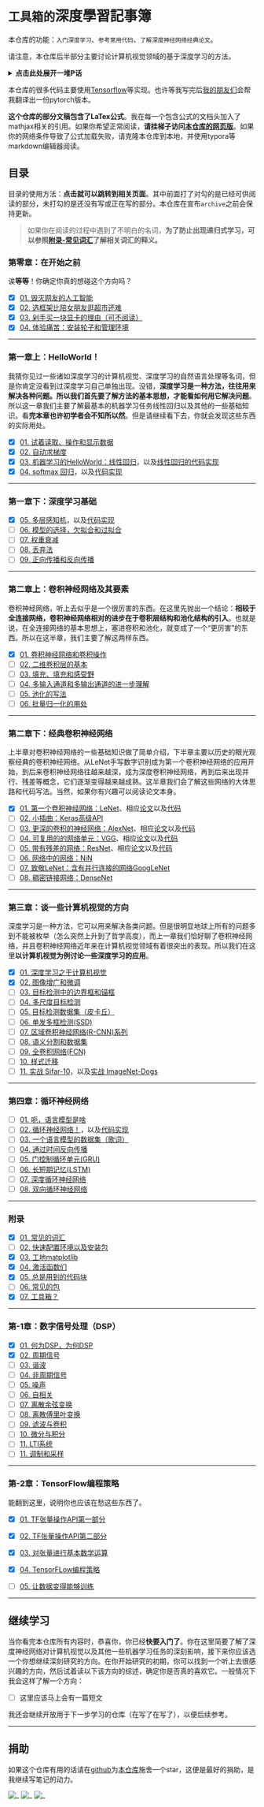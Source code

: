# `工具箱的`深度學習記事簿

本仓库的功能：`入门深度学习`、`参考常用代码`、`了解深度神经网络经典论文`。

请注意，本仓库后半部分主要讨论计算机视觉领域的基于深度学习的方法。

<details>
<summary><strong>点击此处展开一堆P话</strong></summary>
“理解机器学习和深度学习的最佳方法是学以致用。”

Akasaki很菜，所以慢慢地学着，并在记事簿上写下笔记。Akasaki希望这个记事簿对自己很多有用，希望它对你也一样有用。这里包含了我从入门到依然在入门的过程中接触到的大部分知识。对于目录中的每一条，基本会有以下内容：

<p><strong>  1. 这个知识有什么用</strong></p>
<p><strong>  2. 这个知识如何使用或如何实现</strong></p>

请注意，本仓库中的大部分内容都在互联网上或各种书籍上能找得到。我所做的只是夹带私货地把它们串联在一起。

</details>

本仓库的很多代码主要使用[Tensorflow](https://www.tensorflow.org/)等实现。也许等我写完后[我的朋友们](https://github.com/PaperFormulaIV)会帮我翻译出一份pytorch版本。

**这个仓库的部分文稿包含了LaTex公式**。我在每一个包含公式的文档头加入了mathjax相关的引用。如果你希望正常阅读，**请挂梯子访问[本仓库的网页版](https://ml.akasaki.space)**。如果你的网络条件导致了公式加载失败，请克隆本仓库到本地，并使用typora等markdown编辑器阅读。

##  目录

目录的使用方法：**点击就可以跳转到相关页面**。其中前面打了对勾的是已经可供阅读的部分，未打勾的是还没有写或正在写的部分。本仓库在宣布`archive`之前会保持更新。

>  如果你在阅读的过程中遇到了不明白的名词，**为了防止出现递归式学习，可以参照[附录-常见词汇](./appendix/similar-vocabularies.md)了解相关词汇的释义。**

### 第零章：在开始之前

诶**等等**！你确定你真的想碰这个方向吗？

- [x] [01. 毁灭网友的人工智能](./ch0/ai-that-destroying-netizens.md)
- [x] [02. 选框架比陪女朋友逛超市还难](./ch0/nn-and-frameworks.md)
- [x] [03. 剁手买一块显卡的理由（可不阅读）](./ch0/configure-gpu.md)
- [x] [04. 体验痛苦：安装轮子和管理环境](./ch0/create-new-environment-using-conda.md)

---

### 第一章上：HelloWorld！

我猜你见过一些诸如深度学习的计算机视觉、深度学习的自然语言处理等名词，但是你肯定没看到过深度学习自己单独出现。没错，**深度学习是一种方法，往往用来解决各种问题。所以我们首先要了解方法的基本思想，才能看如何用它解决问题**。所以这一章我们主要了解最基本的机器学习任务线性回归以及其他的一些基础知识。看**完本章也许初学者会不知所以然**。但是请继续看下去，你就会发现这些东西的实际用处。

- [x] [01. 试着读取、操作和显示数据](./ch1p1/operate-on-data.md)
- [x] [02. 自动求梯度](./ch1p1/automatic-gradient.md)
- [x] [03. 机器学习的HelloWorld：线性回归](./ch1p1/linear-regression.md)，以及[线性回归的代码实现](./ch1/linear-regression-code.md)
- [x] [04. softmax 回归](./ch1p1/softmax-regression.md)，以及[代码实现](./ch1/softmax-regression-code.md)

---

### 第一章下：深度学习基础

- [x] [05. 多层感知机](./ch1p2/multilayer-perceptron.md)，以及[代码实现]()
- [ ] [06. 模型的选择，欠拟合和过拟合]()
- [ ] [07. 权重衰减]()
- [ ] [08. 丢弃法]()
- [ ] [09. 正向传播和反向传播]()

---

### 第二章上：卷积神经网络及其要素

卷积神经网络，听上去似乎是一个很厉害的东西。在这里先抛出一个结论：**相较于全连接网络，卷积神经网络相对的进步在于卷积层结构和池化结构的引入**。也就是说，在全连接网络的基本思想上，塞进卷积和池化，就变成了一个“更厉害”的东西。所以在这半章，我们主要了解这两样东西。

- [x] [01. 卷积神经网络和卷积操作](./ch2p1/convolutional-nn-and-ops.md)
- [ ] [02. 二维卷积层的基本]()
- [ ] [03. 填充、填充和感受野]()
- [ ] [04. 多输入通道和多输出通道的进一步理解]()
- [ ] [05. 池化的写法]()
- [ ] [06. 批量归一化的用处]()

---

### 第二章下：经典卷积神经网络

上半章对卷积神经网络的一些基础知识做了简单介绍，下半章主要以历史的眼光观察经典的卷积神经网络。从LeNet手写数字识别成为第一个卷积神经网络的应用开始，到后来卷积神经网络往越来越深，成为深度卷积神经网络，再到后来出现并行、残差等概念，它们逐渐变得越来越成熟。这半章我们会了解这些网络的大体思路和代码写法。当然，如果你有兴趣可以阅读论文本身。

- [x] [01. 第一个卷积神经网络：LeNet](./ch2p2/LeNet.md)、相应[论文](./ch2p2/lecun-01a.pdf)以及[代码](./ch2p2/LeNet-code.md)
- [ ] [02. 小插曲：Keras高级API]()
- [ ] [03. 更深的卷积的神经网络：AlexNet]()、相应[论文](./ch2p2/NIPS-2012-imagenet-classification-with-deep-convolutional-neural-networks-Paper.pdf)以及[代码]()
- [ ] [04. 可复用的的网络单元：VGG]()、相应[论文](./ch2p2/1409.1556VGG.pdf)以及[代码]()
- [ ] [05. 带有残差的网络：ResNet]()、相应[论文](./ch2p2/1512.03385ResNet.pdf)以及[代码]()
- [ ] [06. 网络中的网络：NiN]()
- [ ] [07. 致敬LeNet：含有并行连接的网络GoogLeNet]()
- [ ] [08. 稠密链接网络：DenseNet]()

---

### 第三章：谈一些计算机视觉的方向

深度学习是一种方法，它可以用来解决各类问题。但是很明显地球上所有的问题多到不能被枚举（怎么突然上升到了哲学高度），而上一章我们恰好聊了卷积神经网络，并且卷积神经网络近年来在计算机视觉领域有着很突出的表现。所以我们在这里**以计算机视觉为例讨论一些深度学习的应用**。

- [x] [01. 深度学习之于计算机视觉](./ch3/deep-learning-for-computer-vision.md)
- [x] [02. 图像增广和微调](./ch3/image-augmentation.md)
- [ ] [03. 目标检测中的边界框和锚框]()
- [ ] [04. 多尺度目标检测]()
- [ ] [05. 目标检测数据集（皮卡丘）]()
- [ ] [06. 单发多框检测(SSD)]()
- [ ] [07. 区域卷积神经网络(R-CNN)系列]()
- [ ] [08. 语义分割和数据集]()
- [ ] [09. 全卷积网络(FCN)]()
- [ ] [10. 样式迁移]()
- [ ] [11. 实战 Sifar-10]()，以及[实战 ImageNet-Dogs]()

---

### 第四章：循环神经网络

- [ ] [01. 呃，语言模型是啥]()
- [ ] [02. 循环神经网络！]()，以及[代码实现]()
- [ ] [03. 一个语言模型的数据集（歌词）]()
- [ ] [04. 通过时间反向传播]()
- [ ] [05. 门控制循环单元(GRU)]()
- [ ] [06. 长短期记忆(LSTM)]()
- [ ] [07. 深度循环神经网络]()
- [ ] [08. 双向循环神经网络]()

---

### 附录

- [x] [01. 常见的词汇](./appendix/similar-vocabularies.md)
- [ ] [02. 快速配置环境以及安装包](./appendix/quick-envs-and-packages.md)
- [x] [03. 工地matplotlib](./appendix/introducing-matplotlib.md)
- [x] [04. 激活函数们](./appendix/activation-functions.md)
- [x] [05. 总是用到的代码块](./appendix/similar-codeblocks.md)
- [ ] [06. 常见的包]()
- [x] [07. 工具箱？](./appendix/who-is-akasaki-toolbox.md)

---

### 第-1章：数字信号处理（DSP）

- [x] [01. 何为DSP，为何DSP](./ch-1/about-dsp.md)
- [x] [02. 周期信号](./ch-1/periodic-signal.md)
- [ ] [03. 谐波]()
- [ ] [04. 非周期信号]()
- [ ] [05. 噪声]()
- [ ] [06. 自相关]()
- [ ] [07. 离散余弦变换]()
- [ ] [08. 离散傅里叶变换]()
- [ ] [09. 滤波与卷积]()
- [ ] [10. 微分与积分]()
- [ ] [11. LTI系统]()
- [ ] [11. 调制和采样]()

---

### 第-2章：TensorFlow编程策略

能翻到这里，说明你也应该在愁这些东西了。

- [x] [01. TF张量操作API第一部分](./ch-2/operation-on-tensors-1.md)
- [x] [02. TF张量操作API第二部分](./ch-2/operation-on-tensors-2.md)
- [x] [03. 对张量进行基本数学运算](./ch-2/operator-for-tensors.md)
- [x] [04. TensorFLow编程策略](./ch-2/tensorflow-strategy.md)
- [ ] [05. 让数据变得能够训练]()


---

## 继续学习

当你看完本仓库所有内容时，恭喜你，你已经**快要入门了**。你在这里简要了解了深度神经网络对计算机视觉以及其他一些机器学习任务的深刻影响，接下来你应该选一个你想继续深刻研究的方向。在你开始研究的初期，你可以找到一个听上去很感兴趣的方向，然后试着读以下该方向的综述，确定你是否真的喜欢它。一般情况下我会这样了解一个方向：

- [ ] 这里应该马上会有一篇短文

我还会继续开放用于下一步学习的仓库（在写了在写了），以便后续参考。

---

## 捐助

如果这个仓库有用的话请在[github](https://github.com/visualDust/talkischeap)为[本仓库](https://github.com/visualDust/talkischeap)施舍一个star，这便是最好的捐助，是我继续写笔记的动力。

![_](https://jwenjian-visitor-badge-5.glitch.me/badge?page_id=VisualDust.anything)
![_](https://img.shields.io/github/stars/VisualDust/talkischeap.svg?style=flat)
![_](https://img.shields.io/github/license/visualdust/talkischeap.svg?style=flat&label=license&message=notspecified)